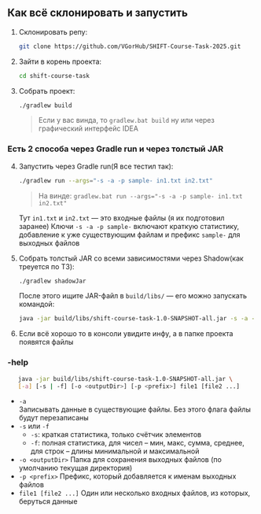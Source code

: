 ## Как всё склонировать и запустить

1. Склонировать репу:
   ```bash
   git clone https://github.com/VGorHub/SHIFT-Course-Task-2025.git
   ```
2. Зайти в корень проекта:
   ```bash
   cd shift-course-task
   ```

3. Собрать проект:
   ```bash
   ./gradlew build
   ```
   > Если у вас винда, то `gradlew.bat build` ну или через графический интерфейс IDEA 
    
### Есть 2 способа через Gradle run и через толстый JAR

4. Запустить через Gradle run(Я все тестил так):
   ```bash
   ./gradlew run --args="-s -a -p sample- in1.txt in2.txt"
   ```
   > На винде: `gradlew.bat run --args="-s -a -p sample- in1.txt in2.txt"`

   Тут `in1.txt` и `in2.txt` — это входные файлы (я их подготовил заранее)
   Ключи `-s -a -p sample-` включают краткую статистику, добавление к уже существующим файлам и префикс `sample-` для выходных файлов


5. Собрать толстый JAR со всеми зависимостями через Shadow(как треуется по ТЗ):
   ```bash
   ./gradlew shadowJar
   ```
   После этого ищите JAR-файл в `build/libs/` — его можно запускать командой:
   ```bash
   java -jar build/libs/shift-course-task-1.0-SNAPSHOT-all.jar -s -a -p sample- in1.txt in2.txt
   ```

6. Если всё хорошо то в консоли увидите инфу, а в папке проекта появятся файлы

### -help

```bash
   java -jar build/libs/shift-course-task-1.0-SNAPSHOT-all.jar \
   [-a] [-s | -f] [-o <outputDir>] [-p <prefix>] file1 [file2 ...]
```

- `-a`  
  Записывать данные в существующие файлы. Без этого флага файлы будут перезаписаны
- `-s` или `-f`
   - `-s`: краткая статистика, только счётчик элементов
   - `-f`: полная статистика, для чисел – мин, макс, сумма, среднее, для строк – длины минимальной и максимальной
- `-o <outputDir>`
  Папка для сохранения выходных файлов (по умолчанию текущая директория)
- `-p <prefix>`
  Префикс, который добавляется к именам выходных файлов
- `file1 [file2 ...]` 
  Один или несколько входных файлов, из которых, беруться данные